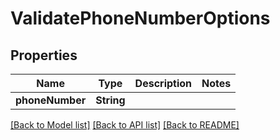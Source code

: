 # ValidatePhoneNumberOptions

## Properties
Name | Type | Description | Notes
------------ | ------------- | ------------- | -------------
**phoneNumber** | **String** |  | 

[[Back to Model list]](../README#documentation-for-models) [[Back to API list]](../README#documentation-for-api-endpoints) [[Back to README]](../README)


